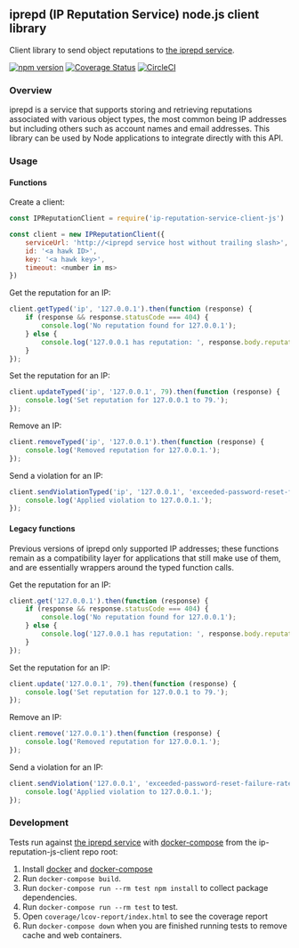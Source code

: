 ## iprepd (IP Reputation Service) node.js client library

Client library to send object reputations to [the iprepd service](https://github.com/mozilla-services/iprepd).

[![npm version](https://badge.fury.io/js/ip-reputation-js-client.svg)](https://www.npmjs.com/package/ip-reputation-js-client) [![Coverage Status](https://coveralls.io/repos/github/mozilla-services/ip-reputation-js-client/badge.svg?branch=main)](https://coveralls.io/github/mozilla-services/ip-reputation-js-client?branch=main) [![CircleCI](https://circleci.com/gh/mozilla-services/ip-reputation-js-client/tree/main.svg?style=svg)](https://circleci.com/gh/mozilla-services/ip-reputation-js-client/tree/main)

### Overview

iprepd is a service that supports storing and retrieving reputations associated with various object
types, the most common being IP addresses but including others such as account names and email
addresses. This library can be used by Node applications to integrate directly with this API.

### Usage

#### Functions

Create a client:

```js
const IPReputationClient = require('ip-reputation-service-client-js')

const client = new IPReputationClient({
    serviceUrl: 'http://<iprepd service host without trailing slash>',
    id: '<a hawk ID>',
    key: '<a hawk key>',
    timeout: <number in ms>
})
```

Get the reputation for an IP:

```js
client.getTyped('ip', '127.0.0.1').then(function (response) {
    if (response && response.statusCode === 404) {
        console.log('No reputation found for 127.0.0.1');
    } else {
        console.log('127.0.0.1 has reputation: ', response.body.reputation);
    }
});
```

Set the reputation for an IP:

```js
client.updateTyped('ip', '127.0.0.1', 79).then(function (response) {
    console.log('Set reputation for 127.0.0.1 to 79.');
});
```

Remove an IP:

```js
client.removeTyped('ip', '127.0.0.1').then(function (response) {
    console.log('Removed reputation for 127.0.0.1.');
});
```

Send a violation for an IP:

```js
client.sendViolationTyped('ip', '127.0.0.1', 'exceeded-password-reset-failure-rate-limit').then(function (response) {
    console.log('Applied violation to 127.0.0.1.');
});
```

#### Legacy functions

Previous versions of iprepd only supported IP addresses; these functions remain as a compatibility
layer for applications that still make use of them, and are essentially wrappers around the typed
function calls.

Get the reputation for an IP:

```js
client.get('127.0.0.1').then(function (response) {
    if (response && response.statusCode === 404) {
        console.log('No reputation found for 127.0.0.1');
    } else {
        console.log('127.0.0.1 has reputation: ', response.body.reputation);
    }
});
```

Set the reputation for an IP:

```js
client.update('127.0.0.1', 79).then(function (response) {
    console.log('Set reputation for 127.0.0.1 to 79.');
});
```

Remove an IP:

```js
client.remove('127.0.0.1').then(function (response) {
    console.log('Removed reputation for 127.0.0.1.');
});
```

Send a violation for an IP:

```js
client.sendViolation('127.0.0.1', 'exceeded-password-reset-failure-rate-limit').then(function (response) {
    console.log('Applied violation to 127.0.0.1.');
});
```

### Development

Tests run against [the iprepd service](https://github.com/mozilla-services/iprepd) with [docker-compose](https://docs.docker.com/compose/) from the ip-reputation-js-client repo root:

1. Install [docker](https://docs.docker.com/install/) and [docker-compose](https://docs.docker.com/compose/install/)
1. Run `docker-compose build`.
1. Run `docker-compose run --rm test npm install` to collect package dependencies.
1. Run `docker-compose run --rm test` to test.
1. Open `coverage/lcov-report/index.html` to see the coverage report
1. Run `docker-compose down` when you are finished running tests to remove cache and web containers.
